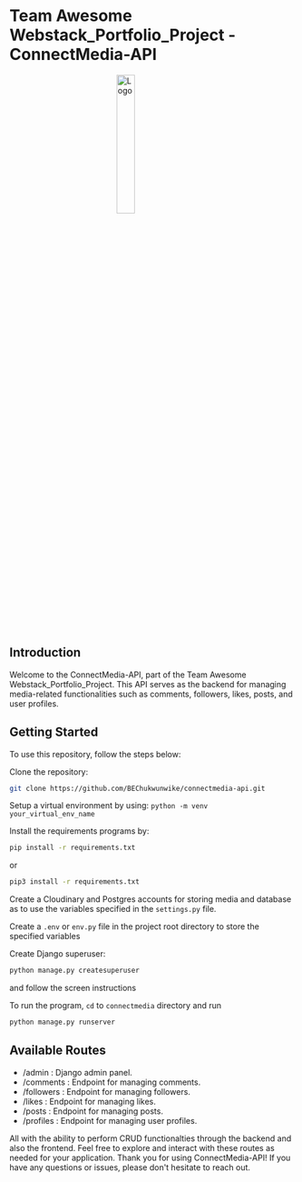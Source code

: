 # Team Awesome Webstack_Portfolio_Project - ConnectMedia-API

<img src="https://www.onpipeline.com/wp-content/uploads/api-home.png" alt="Logo" width="25%" style="display: block; margin: auto;">

## Introduction

Welcome to the ConnectMedia-API, part of the Team Awesome Webstack_Portfolio_Project. This API serves as the backend for managing media-related functionalities such as comments, followers, likes, posts, and user profiles.

## Getting Started

To use this repository, follow the steps below:

Clone the repository:

```bash
git clone https://github.com/BEChukwunwike/connectmedia-api.git
```

Setup a virtual environment by using: `python -m venv your_virtual_env_name`

Install the requirements programs by:

```bash
pip install -r requirements.txt
```

or

```bash
pip3 install -r requirements.txt
```

Create a Cloudinary and Postgres accounts for storing media and database as to use the variables specified in the `settings.py` file.

Create a `.env` or `env.py` file in the project root directory to store the specified variables

Create Django superuser:

```bash
python manage.py createsuperuser
```

and follow the screen instructions

To run the program, `cd` to `connectmedia` directory and run

```bash
python manage.py runserver
```

## Available Routes
* /admin : Django admin panel.
* /comments : Endpoint for managing comments.
* /followers : Endpoint for managing followers.
* /likes : Endpoint for managing likes.
* /posts : Endpoint for managing posts.
* /profiles : Endpoint for managing user profiles.

All with the ability to perform CRUD functionalties through the backend and also the frontend.
Feel free to explore and interact with these routes as needed for your application.
Thank you for using ConnectMedia-API! If you have any questions or issues, please don't hesitate to reach out.
